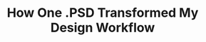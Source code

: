 ---
title: How One .PSD Transformed My Design Workflow
what: Blog Post
external: true
pointer: https://blog.keishasperkins.com/2018/04/03/how-one-psd-transformed-my-workflow/
---